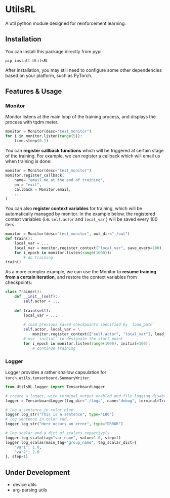 # UtilsRL
A util python module designed for reinforcement learning. 

## Installation
You can install this package directly from pypi:
```shell
pip install UtilsRL
```
After installation, you may still need to configure some other dependencies based on your platform, such as PyTorch.

## Features & Usage
### Monitor
Monitor listens at the main loop of the training process, and displays the process with tqdm meter. 
```python
monitor = Monitor(desc="test_monitor")
for i in monitor.listen(range(5)):
    time.sleep(0.1)
```
You can **register callback functions** which will be triggered at certain stage of the training. For example, we can register a callback which will email us when training is done: 
```python
monitor = Monitor(desc="test_monitor")
monitor.register_callback(
    name= "email me at the end of training", 
    on = "exit", 
    callback = Monitor.email, 
    ...
)
```
You can also **register context variables** for training, which will be automatically managed by monitor. In the example below, the registered context variables (i.e. `self.actor` and `local_var` ) will be saved every 100 iters.
```python
monitor = Monitor(desc="test_monitor", out_dir="./out")
def train():
    local_var = ...
    local_var = monitor.register_context("local_var", save_every=100)
    for i_epoch in monitor.listen(range(1000)):
        # do training
train()
```


As a more complex example, we can use the Monitor to **resume training from a certain iteration**, and restore the context variables from checkpoints:
```python
class Trainer():
    def __init__(self):
        self.actor = ...
    
    def train(self):
        local_var = ...
        
        # load previous saved checkpoints specified by `load_path`
        self.actor, local_var = \
            monitor.register_context(["self.actor", "local_var"], load_path="/path/to/checkpoint/dir").values()
        # use `initial` to designate the start point
        for i_epoch in monitor.listen(range(1000), initial=100):
            # continue training
```

### Logger
Logger provides a rather shallow capsulation for `torch.utils.tensorboard.SummaryWriter`. 

```python
from UtilsRL.logger import TensorboardLogger

# create a logger, with terminal output enabled and file logging disabled
logger = TensorboardLogger(log_dir="./logs", name="debug", terminal=True, txt=False) 

# log a sentence in color blue.
logger.log_str("This is a sentence", type="LOG")
# log sentence in color red. 
logger.log_str("Here occurs an error", type="ERROR") 

# log scalar and a dict of scalars repectively
logger.log_scala(tag="var_name", value=1.0, step=1)
logger.log_scalas(main_tag="group_name", tag_scalar_dict={
    "var1": 1.0, 
    "var2": 2.0
}, step=1)
```

## Under Development
+ device utils
+ arg-parsing utils
